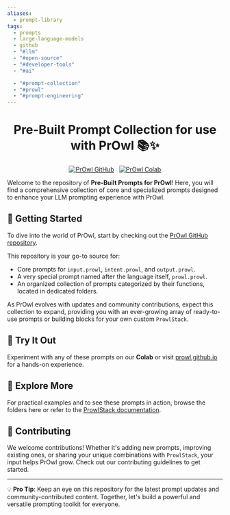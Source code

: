 ```yaml
---
aliases:
  - prompt-library
tags:
  - prompts
  - large-language-models
  - github
  - "#llm"
  - "#open-source"
  - "#developer-tools"
  - "#ai"

  - "#prompt-collection"
  - "#prowl"
  - "#prompt-engineering"
---
```

<h1 align="center">Pre-Built Prompt Collection for use with PrOwl 📚✨</h1>

<p align="center">
  <a href="https://github.com/lks-ai/prowl"><img src="https://img.shields.io/badge/PrOwl-GitHub-100000?style=for-the-badge&logo=github&logoColor=white" alt="PrOwl GitHub"/></a>
  &nbsp;
  <a href="https://colab.research.google.com/drive/1x-9mkpawC3kh_3FKJcl7QE3UkRkvtAXL"><img src="https://img.shields.io/badge/PrOwl%20Colab-100000?style=for-the-badge&logo=google-colab&color=yellow&logoColor=red" alt="PrOwl Colab"/></a>
</p>

Welcome to the repository of **Pre-Built Prompts for PrOwl**! Here, you will find a comprehensive collection of core and specialized prompts designed to enhance your LLM prompting experience with PrOwl.

## 🚀 Getting Started
To dive into the world of PrOwl, start by checking out the [PrOwl GitHub repository](https://github.com/lks-ai/prowl).

This repository is your go-to source for:
- Core prompts for `input.prowl`, `intent.prowl`, and `output.prowl`.
- A very special prompt named after the language itself, `prowl.prowl`.
- An organized collection of prompts categorized by their functions, located in dedicated folders.

As PrOwl evolves with updates and community contributions, expect this collection to expand, providing you with an ever-growing array of ready-to-use prompts or building blocks for your own custom `ProwlStack`.

## 🧪 Try It Out
Experiment with any of these prompts on our **Colab** or visit [prowl.github.io](http://prowl.github.io) for a hands-on experience.

## 📂 Explore More
For practical examples and to see these prompts in action, browse the folders here or refer to the [ProwlStack documentation](https://github.com/lks-ai/prowl/wiki/ProwlStack-Documentation).

## 🌟 Contributing
We welcome contributions! Whether it's adding new prompts, improving existing ones, or sharing your unique combinations with `ProwlStack`, your input helps PrOwl grow. Check out our contributing guidelines to get started.

---

💡 **Pro Tip**: Keep an eye on this repository for the latest prompt updates and community-contributed content. Together, let's build a powerful and versatile prompting toolkit for everyone.

